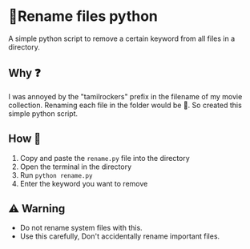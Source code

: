 # 📜Rename files python
A simple python script to remove a certain keyword from all files in a directory.

## Why ❓

I was annoyed by the "tamilrockers" prefix in the filename of my movie collection. Renaming each file in the folder would be 😤. So created this simple python script.

## How 🤨

1. Copy and paste the ``rename.py`` file into the directory
2. Open the terminal in the directory
3. Run ``python rename.py``
4. Enter the keyword you want to remove

## ⚠️ Warning

* Do not rename system files with this.
* Use this carefully, Don't accidentally rename important files.

